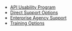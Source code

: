 

* [API Usability Program](https://18f.github.io/API-Usability-Testing)
* [Direct Support Options](https://pages.18f.gov/API-All-the-X/pages/agency_support)
* [Enterprise Agency Support](https://pages.18f.gov/API-All-the-X/pages/enterprise_support)
* [Training Options](https://pages.18f.gov/API-All-the-X/pages/api_training)
